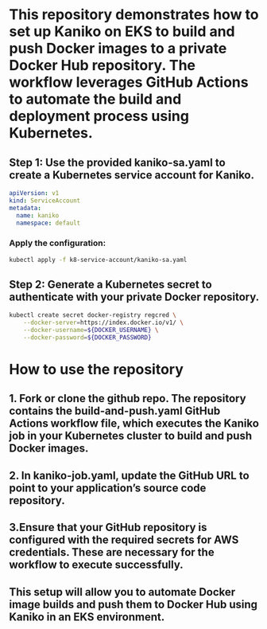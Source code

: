 # This repository demonstrates how to set up Kaniko on EKS to build and push Docker images to a private Docker Hub repository. The workflow leverages GitHub Actions to automate the build and deployment process using Kubernetes.

## Step 1: Use the provided kaniko-sa.yaml to create a Kubernetes service account for Kaniko.
```yaml
apiVersion: v1
kind: ServiceAccount
metadata:
  name: kaniko
  namespace: default
```
### Apply the configuration:

  ```bash
  kubectl apply -f k8-service-account/kaniko-sa.yaml
  ```

## Step 2: Generate a Kubernetes secret to authenticate with your private Docker repository.
```bash
kubectl create secret docker-registry regcred \
    --docker-server=https://index.docker.io/v1/ \
    --docker-username=${DOCKER_USERNAME} \
    --docker-password=${DOCKER_PASSWORD}
```
# How to use the repository
## 1. Fork or clone the github repo. The repository contains the build-and-push.yaml GitHub Actions workflow file, which executes the Kaniko job in your Kubernetes cluster to build and push Docker images.

## 2. In kaniko-job.yaml, update the GitHub URL to point to your application’s source code repository.

## 3.Ensure that your GitHub repository is configured with the required secrets for AWS credentials. These are necessary for the workflow to execute successfully.


## This setup will allow you to automate Docker image builds and push them to Docker Hub using Kaniko in an EKS environment.
